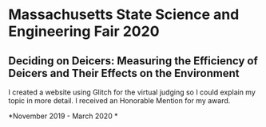 Massachusetts State Science and Engineering Fair 2020
=================


Deciding on Deicers: Measuring the Efficiency of Deicers and Their Effects on the Environment 
------------
I created a website using Glitch for the virtual judging so I could explain my topic in more detail. I received an Honorable Mention for my award.

*November 2019 - March 2020 *
